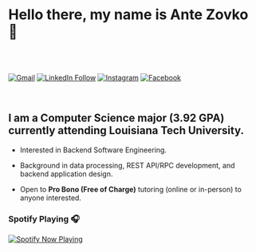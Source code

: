 # Hello there, my name is Ante Zovko 👋

<br>
<br>


[![Gmail](https://img.shields.io/badge/Email-Contact-darkred?style=for-the-badge&logo=gmail&labelColor=grey&logoColor=white)](https://mail.google.com/mail/u/0/?view=cm&fs=1&to=antezovko.az@gmail.com&tf=1)
[![LinkedIn Follow](https://img.shields.io/badge/LinkedIn-Connect-Blue?style=for-the-badge&logo=LinkedIn)](https://www.linkedin.com/in/antezovko/)
[![Instagram](https://img.shields.io/badge/Instagram-Follow-E1306C?style=for-the-badge&logo=Instagram&logoColor=white)](https://www.instagram.com/zovkoante23/)
[![Facebook](https://img.shields.io/badge/Facebook-Add%20Friend-darkblue?style=for-the-badge&logo=Facebook&logoColor=white)](https://www.facebook.com/ZovkoAntee/)

<br>

## I am a Computer Science major (3.92 GPA) currently attending Louisiana Tech University.

- Interested in Backend Software Engineering.

- Background in data processing, REST API/RPC development, and backend application design. 

- Open to <b>Pro Bono (Free of Charge)</b> tutoring (online or in-person) to anyone interested.



### Spotify Playing 🎧
[<img src="https://novatorem-teal.vercel.app/api/spotify-playing" alt="Spotify Now Playing"/>](https://open.spotify.com/playlist/3Mo6ZdjhTCgj5o8CHs9q2I?si=xs8bzdcrSY2ld5fqCLj04Q)

